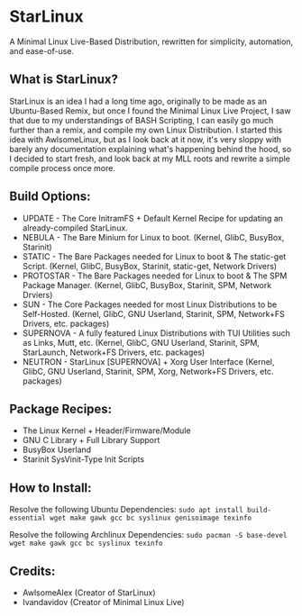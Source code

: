 # StarLinux
A Minimal Linux Live-Based Distribution, rewritten for simplicity, automation, and ease-of-use.

## What is StarLinux?
StarLinux is an idea I had a long time ago, originally to be made as an Ubuntu-Based Remix, but once I found the Minimal Linux Live Project, I saw that due to my understandings of BASH Scripting, I can easily go much further than a remix, and compile my own Linux Distribution. I started this idea with AwlsomeLinux, but as I look back at it now, it's very sloppy with barely any documentation explaining what's happening behind the hood, so I decided to start fresh, and look back at my MLL roots and rewrite a simple compile process once more.

## Build Options:
* UPDATE - The Core InitramFS + Default Kernel Recipe for updating an already-compiled StarLinux.
* NEBULA - The Bare Minium for Linux to boot. (Kernel, GlibC, BusyBox, Starinit)
* STATIC - The Bare Packages needed for Linux to boot & The static-get Script. (Kernel, GlibC, BusyBox, Starinit, static-get, Network Drivers)
* PROTOSTAR - The Bare Packages needed for Linux to boot & The SPM Package Manager. (Kernel, GlibC, BusyBox, Starinit, SPM, Network Drviers)
* SUN - The Core Packages needed for most Linux Distributions to be Self-Hosted. (Kernel, GlibC, GNU Userland, Starinit, SPM, Network+FS Drivers, etc. packages)
* SUPERNOVA - A fully featured Linux Distributions with TUI Utilities such as Links, Mutt, etc. (Kernel, GlibC, GNU Userland, Starinit, SPM, StarLaunch, Network+FS Drivers, etc. packages)
* NEUTRON - StarLinux [SUPERNOVA] + Xorg User Interface (Kernel, GlibC, GNU Userland, Starinit, SPM, Xorg, Network+FS Drivers, etc. packages)

## Package Recipes:
* The Linux Kernel + Header/Firmware/Module
* GNU C Library + Full Library Support
* BusyBox Userland
* Starinit SysVinit-Type Init Scripts

## How to Install:
Resolve the following Ubuntu Dependencies:
`sudo apt install build-essential wget make gawk gcc bc syslinux genisoimage texinfo`

Resolve the following Archlinux Dependencies:
`sudo pacman -S base-devel wget make gawk gcc bc syslinux texinfo`


## Credits:
* AwlsomeAlex (Creator of StarLinux)
* Ivandavidov (Creator of Minimal Linux Live)
